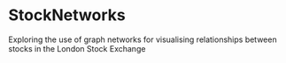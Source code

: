 # StockNetworks
Exploring the use of graph networks for visualising relationships between stocks in the London Stock Exchange


